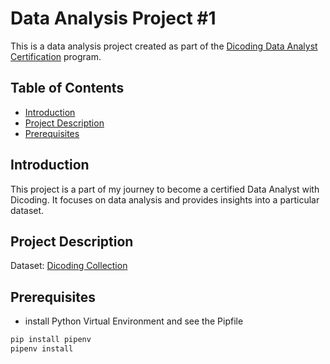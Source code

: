 # Data Analysis Project #1

This is a data analysis project created as part of the [Dicoding Data Analyst Certification](https://www.dicoding.com/academies/160) program.

## Table of Contents

- [Introduction](#introduction)
- [Project Description](#project-description)
- [Prerequisites](#prerequisites)

## Introduction

This project is a part of my journey to become a certified Data Analyst with Dicoding. It focuses on data analysis and provides insights into a particular dataset.

## Project Description

Dataset: [Dicoding Collection](https://github.com/dicodingacademy/dicoding_dataset/tree/main/DicodingCollection)

## Prerequisites

- install Python Virtual Environment and see the Pipfile

```bash
pip install pipenv
pipenv install
